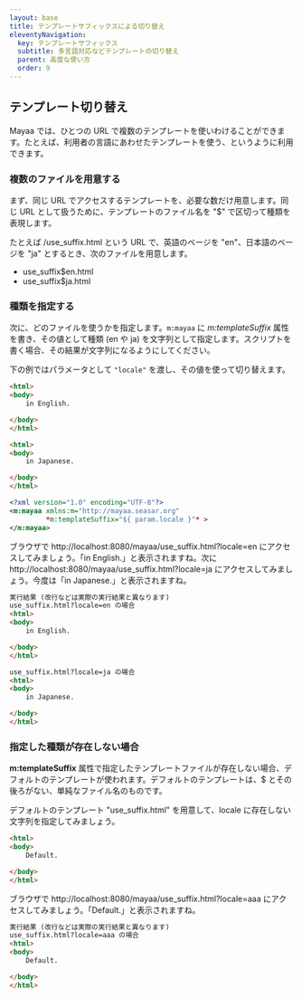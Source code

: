 ```yaml
---
layout: base
title: テンプレートサフィックスによる切り替え
eleventyNavigation:
  key: テンプレートサフィックス
  subtitle: 多言語対応などテンプレートの切り替え
  parent: 高度な使い方
  order: 9
---
```


## テンプレート切り替え

Mayaa では、ひとつの URL で複数のテンプレートを使いわけることができます。たとえば、利用者の言語にあわせたテンプレートを使う、というように利用できます。

### 複数のファイルを用意する

まず、同じ URL でアクセスするテンプレートを、必要な数だけ用意します。同じ URL として扱うために、テンプレートのファイル名を "$" で区切って種類を表現します。

たとえば /use_suffix.html という URL で、英語のページを "en"、日本語のページを "ja" とするとき、次のファイルを用意します。

* use_suffix$en.html
* use_suffix$ja.html

### 種類を指定する

次に、どのファイルを使うかを指定します。`m:mayaa` に  *m:templateSuffix*  属性を書き、その値として種類 (en や ja) を文字列として指定します。スクリプトを書く場合、その結果が文字列になるようにしてください。

下の例ではパラメータとして `"locale"` を渡し、その値を使って切り替えます。

```html {data-filename=use_suffix$en.html}
<html>
<body>
    in English.

</body>
</html>
```

```html {data-filename=use_suffix$ja.html}
<html>
<body>
    in Japanese.

</body>
</html>
```

```xml {data-filename=use_suffix.mayaa}
<?xml version="1.0" encoding="UTF-8"?>
<m:mayaa xmlns:m="http://mayaa.seasar.org"
         *m:templateSuffix="${ param.locale }"* >
</m:mayaa>
```

ブラウザで http://localhost:8080/mayaa/use_suffix.html?locale=en にアクセスしてみましょう。「in English.」と表示されますね。次に http://localhost:8080/mayaa/use_suffix.html?locale=ja にアクセスしてみましょう。今度は「in Japanese.」と表示されますね。

```html
実行結果 (改行などは実際の実行結果と異なります)
use_suffix.html?locale=en の場合
<html>
<body>
    in English.

</body>
</html>
```
```html
use_suffix.html?locale=ja の場合
<html>
<body>
    in Japanese.

</body>
</html>
```

### 指定した種類が存在しない場合

**m:templateSuffix** 属性で指定したテンプレートファイルが存在しない場合、デフォルトのテンプレートが使われます。デフォルトのテンプレートは、$ とその後ろがない、単純なファイル名のものです。

デフォルトのテンプレート "use_suffix.html" を用意して、locale に存在しない文字列を指定してみましょう。


```html {data-filename=use_suffix.html}
<html>
<body>
    Default.

</body>
</html>
```

ブラウザで http://localhost:8080/mayaa/use_suffix.html?locale=aaa にアクセスしてみましょう。「Default.」と表示されますね。

```html
実行結果 (改行などは実際の実行結果と異なります)
use_suffix.html?locale=aaa の場合
<html>
<body>
    Default.

</body>
</html>
```
